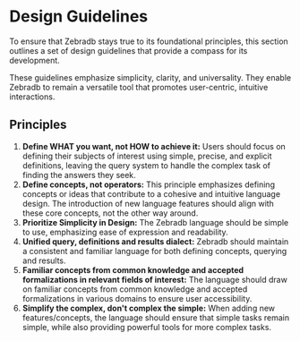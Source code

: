 # Design Guidelines

To ensure that Zebradb stays true to its foundational principles, 
this section outlines a set of design guidelines that provide a compass for its development. 

These guidelines emphasize simplicity, clarity, and universality. 
They enable Zebradb to remain a versatile tool that promotes user-centric, intuitive interactions.


## Principles

  1. **Define WHAT you want, not HOW to achieve it:** Users should focus on defining their subjects of interest using simple, precise, and explicit definitions, leaving the query system to handle the complex task of finding the answers they seek.
  2. **Define concepts, not operators:** This principle emphasizes defining concepts or ideas that contribute to a cohesive and intuitive language design. The introduction of new language features should align with these core concepts, not the other way around.
  3. **Prioritize Simplicity in Design:** The Zebradb language should be simple to use, emphasizing ease of expression and readability.
  4. **Unified query, definitions and results dialect:** Zebradb should maintain a consistent and familiar language for both defining concepts, querying and results.
  5. **Familiar concepts from common knowledge and accepted formalizations in relevant fields of interest:** The language should draw on familiar concepts from common knowledge and accepted formalizations in various domains to ensure user accessibility.
  6. **Simplify the complex, don't complex the simple:** When adding new features/concepts, the language should ensure that simple tasks remain simple, while also providing powerful tools for more complex tasks.
